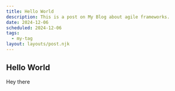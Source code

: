 ```yaml
---
title: Hello World
description: This is a post on My Blog about agile frameworks.
date: 2024-12-06
scheduled: 2024-12-06
tags:
  - my-tag
layout: layouts/post.njk
---
```


## Hello World
Hey there